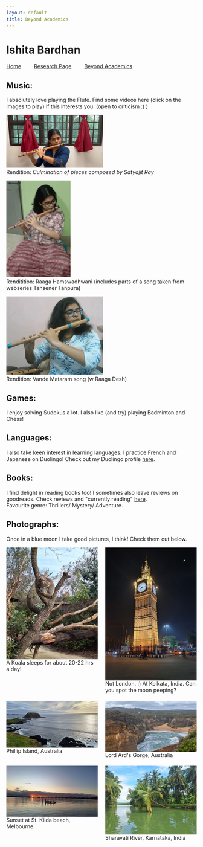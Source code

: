 ```yaml
---
layout: default
title: Beyond Academics
---
```


<h1>Ishita Bardhan</h1>

<a href="{{ '/index' | absolute_url }}" style="margin-right: 30px;">Home</a>
<a href="{{ '/research' | absolute_url }}" style="margin-right: 30px;">Research Page</a>
<a href="{{ '/beyond_acad' | absolute_url }}">Beyond Academics</a>
<br>

## Music:
I absolutely love playing the Flute. Find some videos here (click on the images to play) if this interests you:
(open to criticism :) )

[![Rendition: <i>Culmination of pieces composed by Satyajit Ray</i>](/videos/ray.png)](https://drive.google.com/file/d/1avKk2v_vQ50_hg5a5NHxJHhhsgD4EDHn/view)
<br>Rendition: <i>Culmination of pieces composed by Satyajit Ray</i>

[![Renditition: Raaga Hamswadhwani (includes parts of a song taken from webseries Tansener Tanpura)](/videos/hamsadhwani.png)](https://drive.google.com/file/d/1-JTvduLzlbcNpYBAtDRHQFnFXkzpS_em/view)
<br>Renditition: Raaga Hamswadhwani (includes parts of a song taken from webseries Tansener Tanpura)

[![Rendition: Vande Mataram song (w Raaga Desh)](/videos/vande_mataram.png)](https://drive.google.com/file/d/1HAEL_829KdnRQsKtHNkmddsGnOOumewH/view)
<br>Rendition: Vande Mataram song (w Raaga Desh)


## Games:
I enjoy solving Sudokus a lot. I also like (and try) playing Badminton and Chess!

## Languages:
I also take keen interest in learning languages. I practice French and Japanese on Duolingo! Check out my Duolingo profile [here](https://www.duolingo.com/profile/IshitaB28?via=share_profile_link).


## Books:
I find delight in reading books too! I sometimes also leave reviews on goodreads. Check reviews and "currently reading" [here](https://www.goodreads.com/user/show/93097846-ishita-bardhan).<br>
Favourite genre: Thrillers/ Mystery/ Adventure.


## Photographs:
Once in a blue moon I take good pictures, I think! Check them out below.

<div style="display: grid; grid-template-columns: repeat(2, 1fr); gap: 20px;">
    <div style="display: flex; flex-direction: column;">
        <img src="/images/koala.jpg" alt="A Koala sleeps for about 20-22 hrs a day!" style="width: 100%; height: auto;">
        <figcaption>A Koala sleeps for about 20-22 hrs a day!</figcaption>
    </div>
    <div style="display: flex; flex-direction: column;">
        <img src="/images/kol.jpg" alt="Not London. :) At Kolkata, India. Can you spot the moon peeping?" style="width: 100%; height: auto;">
        <figcaption>Not London. :) At Kolkata, India. Can you spot the moon peeping?</figcaption>
    </div>
    <div style="display: flex; flex-direction: column;">
        <img src="/images/philip.jpg" alt="Phillip Island, Australia" style="width: 100%; height: auto;">
        <figcaption>Phillip Island, Australia</figcaption>
    </div>
    <div style="display: flex; flex-direction: column;">
        <img src="/images/gorge.jpg" alt="Lord Ard's Gorge, Australia" style="width: 100%; height: auto;">
        <figcaption>Lord Ard's Gorge, Australia</figcaption>
    </div>
    <div style="display: flex; flex-direction: column;">
        <img src="/images/kilda.jpg" alt="Sunset at St. Kilda beach, Melbourne" style="width: 100%; height: auto;">
        <figcaption>Sunset at St. Kilda beach, Melbourne</figcaption>
    </div>
    <div style="display: flex; flex-direction: column;">
        <img src="/images/sharavati.jpg" alt="Sharavati River, Karnataka, India" style="width: 100%; height: auto;">
        <figcaption>Sharavati River, Karnataka, India</figcaption>
    </div>
</div>

